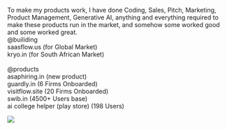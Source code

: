 To make my products work, I have done Coding, Sales, Pitch, Marketing, Product Management, Generative AI, anything and everything required to make these products run in the market, and somehow some worked good and some worked great. 
<br />
@builiding
<br />
saasflow.us (for Global Market) 
<br />
kryo.in (for South African Market)
<br />
<br />
@products
<br />
asaphiring.in (new product)
<br />
guardly.in (6 Firms Onboarded)
<br />
visitflow.site (20 Firms Onboarded)
<br />
swib.in (4500+ Users base)
<br />
ai college helper (play store) (198 Users)


<img  src="https://media4.giphy.com/media/v1.Y2lkPTc5MGI3NjExMmNtcmpjNDR5amM4MGx4d3k5YXN4YXNzNnA3eHZjNnZkdzNrN241dCZlcD12MV9pbnRlcm5hbF9naWZfYnlfaWQmY3Q9Zw/Px2Zu55ofxfO0/giphy.gif"/>

